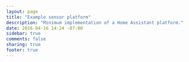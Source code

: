 ```yaml
---
layout: page
title: "Example sensor platform"
description: "Minimum implementation of a Home Assistant platform."
date: 2016-04-16 14:24 -07:00
sidebar: true
comments: false
sharing: true
footer: true
---
```


<script>
window.location = 'https://developers.home-assistant.io/docs/en/creating_platform_example_sensor.html';
</script>